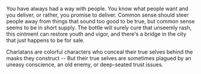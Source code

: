 You have always had a way with people. 
You know what people want and you deliver, or rather,
you promise to deliver. Common sense should steer
people away from things that sound too good to be true,
but common sense seems to be in short supply.
The bottle will surely cure that unseemly rash, this ointment can
restore youth and vigor, and there's a bridge in the city
that just happens to be for sale.

Charlatans are colorful characters who conceal their
true selves behind the masks they construct -- But their true
selves are sometimes plagued by an uneasy conscience,
an old enemy, or deep-seated trust issues.